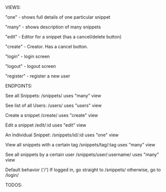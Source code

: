 VIEWS:

  "one" - shows full details of one particular snippet

  "many" - shows description of many snippets

  "edit" - Editor for a snippet (has a cancel/delete button)

  "create" - Creator. Has a cancel button.

  "login" - login screen

  "logout" - logout screen

  "register" - register a new user



ENDPOINTS:

See all Snippets:
  /snippets/
  uses "many" view

See list of all Users:
  /users/
  uses "users" view



Create a snippet
  /create/
  uses "create" view

Edit a snippet
  /edit/:id
  uses "edit" view

An Individual Snippet:
  /snippets/id/:id
  uses "one" view

View all snippets with a certain tag
  /snippets/tag/:tag
  uses "many" view


See all snippets by a certain user
  /snippets/user/:username/
  uses "many" view

Default behavior ('/')
If logged in, go straight to /snippets/
otherwise, go to /login/


TODOS:
